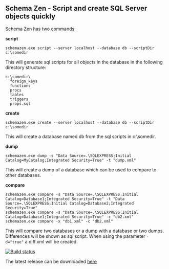 Schema Zen - Script and create SQL Server objects quickly
--------------------------------------------------------

Schema Zen has two commands:

**script**

    schemazen.exe script --server localhost --database db --scriptDir c:\somedir

This will generate sql scripts for all objects in the database in the
following directory structure:

    c:\somedir\
      foreign_keys
	  functions
	  procs
	  tables
	  triggers
	  props.sql

**create**

    schemazen.exe create --server localhost --database db --scriptDir c:\somedir

This will create a database named db from the sql scripts in c:\somedir.


**dump**

	schemazen.exe dump -s "Data Source=.\SQLEXPRESS;Initial Catalog=MyCatalog;Integrated Security=True" -t "dump.xml"

This will create a dump of a database which can be used to compare to other databases.

**compare**

	schemazen.exe compare -s "Data Source=.\SQLEXPRESS;Initial Catalog=Database1;Integrated Security=True" -t "Data Source=.\SQLEXPRESS;Initial Catalog=Database2;Integrated Security=True"
	schemazen.exe compare -s "Data Source=.\SQLEXPRESS;Initial Catalog=Database1;Integrated Security=True" -c "db2.xml"
	schemazen.exe compare -x "db1.xml" -c "db2.xml"	

This will compare two databases or a dump with a database or two dumps. Differences will be shown as sql script. When using the parameter `-d="true"` a diff.xml will be created.

[![Build status](https://ci.appveyor.com/api/projects/status/3nobw7h1gq2gvpco)](https://ci.appveyor.com/project/brase/schemazen)

The latest release can be downloaded [here](https://github.com/sethreno/schemazen/releases)
